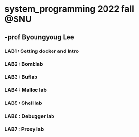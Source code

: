 # system_programming 2022 fall @SNU

## -prof Byoungyoug Lee

### LAB1 : Setting docker and Intro

### LAB2 : Bomblab

### LAB3 : Buflab

### LAB4 : Malloc lab

### LAB5 : Shell lab

### LAB6 : Debugger lab

### LAB7 : Proxy lab

